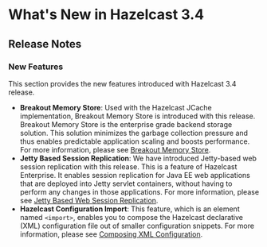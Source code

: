 # What's New in Hazelcast 3.4



## Release Notes

### New Features
This section provides the new features introduced with Hazelcast 3.4 release. 

- **Breakout Memory Store**: Used with the Hazelcast JCache implementation, Breakout Memory Store is introduced with this release. Breakout Memory Store is the enterprise grade backend storage solution. This solution minimizes the garbage collection pressure and thus enables predictable application scaling and boosts performance. For more information, please see [Breakout Memory Store](#hazelcast-breakout-memory-store).
- **Jetty Based Session Replication**: We have introduced Jetty-based web session replication with this release. This is a feature of Hazelcast Enterprise. It enables session replication for Java EE web applications that are deployed into Jetty servlet containers, without having to perform any changes in those applications. For more information, please see [Jetty Based Web Session Replication](#jetty-based-web-session-replication).
- **Hazelcast Configuration Import**: This feature, which is an element named `<import>`, enables you to compose the Hazelcast declarative (XML) configuration file out of smaller configuration snippets. For more information, please see [Composing XML Configuration](#composing-xml-configuration).



